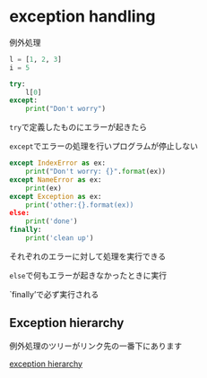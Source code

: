 # exception handling

例外処理

```python
l = [1, 2, 3]
i = 5

try:
    l[0]
except:
    print("Don't worry")
```

`try`で定義したものにエラーが起きたら

`except`でエラーの処理を行いプログラムが停止しない

```python
except IndexError as ex:
    print("Don't worry: {}".format(ex))
except NameError as ex:
    print(ex)
except Exception as ex:
    print('other:{}.format(ex))
else:
    print('done')
finally:
    print('clean up')
```

それぞれのエラーに対して処理を実行できる

`else`で何もエラーが起きなかったときに実行

`finally’で必ず実行される

## Exception hierarchy

例外処理のツリーがリンク先の一番下にあります

[exception hierarchy](https://docs.python.org/3/library/exceptions.html)


